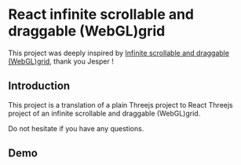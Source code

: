 # React infinite scrollable and draggable (WebGL)grid

This project was deeply inspired by [Infinite scrollable and draggable (WebGL)grid](https://codepen.io/ReGGae/pen/eYGyLrP), thank you Jesper !

## Introduction

This project is a translation of a plain Threejs project to React Threejs project of an infinite scrollable and draggable (WebGL)grid.

Do not hesitate if you have any questions.

## Demo

